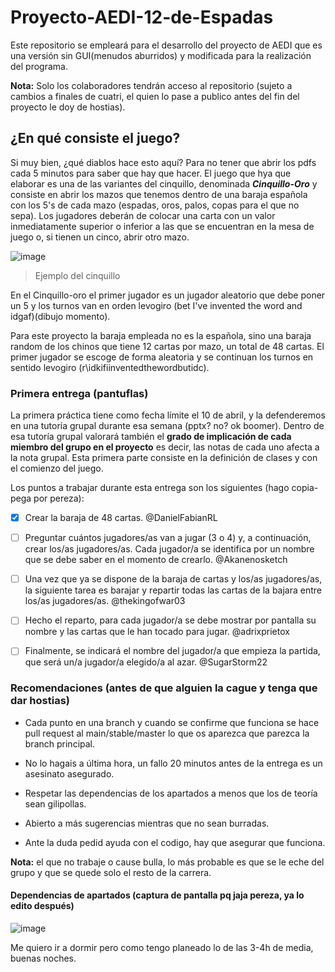 # Proyecto-AEDI-12-de-Espadas
Este repositorio se empleará para el desarrollo del proyecto de AEDI que es una versión sin GUI(menudos aburridos) y modificada para la realización del programa.

**Nota:** Solo los colaboradores tendrán acceso al repositorio (sujeto a cambios a finales de cuatri, el quien lo pase a publico antes del fin del proyecto le doy de hostias).

## ¿En qué consiste el juego?

Si muy bien, ¿qué diablos hace esto aquí? Para no tener que abrir los pdfs cada 5 minutos para saber que hay que hacer.
El juego que hya que elaborar es una de las variantes del cinquillo, denominada ***Cinquillo-Oro*** y consiste en abrir los mazos que tenemos dentro de una baraja española con los 5's de cada mazo (espadas, oros, palos, copas para el que no sepa). Los jugadores deberán de colocar una carta con un valor inmediatamente superior o inferior a las que se encuentran en la mesa de juego o, si tienen un cinco, abrir otro mazo.

![image](https://user-images.githubusercontent.com/90091466/226657303-e5799d83-6f5b-4176-85d0-ff8396225b81.png)
> Ejemplo del cinquillo

En el Cinquillo-oro el primer jugador es un jugador aleatorio que debe poner un 5 y los turnos van en orden levogiro (bet I've invented the word and idgaf)(dibujo momento).

Para este proyecto la baraja empleada no es la española, sino una baraja random de los chinos que tiene 12 cartas por mazo, un total de 48 cartas. El primer jugador se escoge de forma aleatoria y se continuan los turnos en sentido levogiro (r\idkifiinventedthewordbutidc).

### Primera entrega (pantuflas)

La primera práctica tiene como fecha límite el 10 de abril, y la defenderemos en una tutoría grupal durante esa semana (pptx? no? ok boomer). Dentro de esa tutoría grupal valorará también el **grado de implicación de cada miembro del grupo en el proyecto** es decir, las notas de cada uno afecta a la nota grupal. Esta primera parte consiste en la definición de clases y con el comienzo del juego.

Los puntos a trabajar durante esta entrega son los siguientes (hago copia-pega por pereza):

  - [x] Crear la baraja de 48 cartas. @DanielFabianRL

  - [ ] Preguntar cuántos jugadores/as van a jugar (3 o 4) y, a continuación, crear los/as jugadores/as. Cada jugador/a se identifica por un nombre que se debe saber en el momento de crearlo. @Akanenosketch

  - [ ] Una vez que ya se dispone de la baraja de cartas y los/as jugadores/as, la siguiente tarea es barajar y repartir todas las cartas de la bajara entre los/as jugadores/as. @thekingofwar03

  - [ ] Hecho el reparto, para cada jugador/a se debe mostrar por pantalla su nombre y las cartas que le han tocado para jugar. @adrixprietox

  - [ ] Finalmente, se indicará el nombre del jugador/a que empieza la partida, que será un/a jugador/a elegido/a al azar. @SugarStorm22

### Recomendaciones (antes de que alguien la cague y tenga que dar hostias)
- Cada punto en una branch y cuando se confirme que funciona se hace pull request al main/stable/master lo que os aparezca que parezca la branch principal.

- No lo hagais a última hora, un fallo 20 minutos antes de la entrega es un asesinato asegurado.

- Respetar las dependencias de los apartados a menos que los de teoría sean gilipollas.

- Abierto a más sugerencias mientras que no sean burradas.

- Ante la duda pedid ayuda con el codigo, hay que asegurar que funciona.

**Nota:** el que no trabaje o cause bulla, lo más probable es que se le eche del grupo y que se quede solo el resto de la carrera.

#### Dependencias de apartados (captura de pantalla pq jaja pereza, ya lo edito después)

![image](https://user-images.githubusercontent.com/90091466/226666310-2f1a4fda-3c46-456f-a404-345734f13b2a.png)

Me quiero ir a dormir pero como tengo planeado lo de las 3-4h de media, buenas noches.

